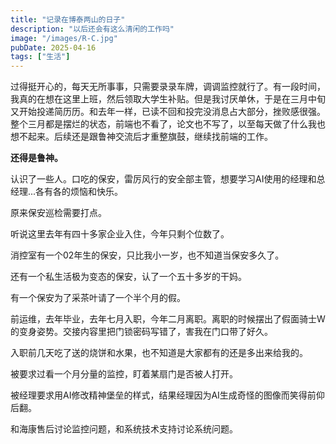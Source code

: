 ```yaml
---
title: "记录在博泰两山的日子"
description: "以后还会有这么清闲的工作吗"
image: "/images/R-C.jpg"
pubDate: 2025-04-16
tags: ["生活"]
---
```

过得挺开心的，每天无所事事，只需要录录车牌，调调监控就行了。有一段时间，我真的在想在这里上班，然后领取大学生补贴。但是我讨厌单休，于是在三月中旬又开始投递简历历。和去年一样，已读不回和投完没消息占大部分，挫败感很强。整个三月都是摆烂的状态，前端也不看了，论文也不写了，以至每天做了什么我也想不起来。后续还是跟鲁神交流后才重整旗鼓，继续找前端的工作。

**还得是鲁神。**

认识了一些人。口吃的保安，雷厉风行的安全部主管，想要学习AI使用的经理和总经理...各有各的烦恼和快乐。

原来保安巡检需要打点。

听说这里去年有四十多家企业入住，今年只剩个位数了。

消控室有一个02年生的保安，只比我小一岁，也不知道当保安多久了。

还有一个私生活极为变态的保安，认了一个五十多岁的干妈。

有一个保安为了采茶叶请了一个半个月的假。

前运维，去年毕业，去年七月入职，今年二月离职。离职的时候摆出了假面骑士W的变身姿势。交接内容里把门锁密码写错了，害我在门口带了好久。

入职前几天吃了送的烧饼和水果，也不知道是大家都有的还是多出来给我的。

被要求过看一个月分量的监控，盯着某扇门是否被人打开。

被经理要求用AI修改精神堡垒的样式，结果经理因为AI生成奇怪的图像而笑得前仰后翻。

和海康售后讨论监控问题，和系统技术支持讨论系统问题。